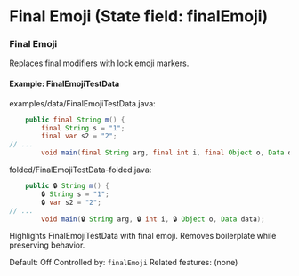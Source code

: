 # Final Emoji (State field: finalEmoji)

### Final Emoji
Replaces final modifiers with lock emoji markers.

#### Example: FinalEmojiTestData

examples/data/FinalEmojiTestData.java:
```java
    public final String m() {
        final String s = "1";
        final var s2 = "2";
// ...
        void main(final String arg, final int i, final Object o, Data data);
```

folded/FinalEmojiTestData-folded.java:
```java
    public 🔒 String m() {
        🔒 String s = "1";
        🔒 var s2 = "2";
// ...
        void main(🔒 String arg, 🔒 int i, 🔒 Object o, Data data);
```

Highlights FinalEmojiTestData with final emoji.
Removes boilerplate while preserving behavior.

Default: Off
Controlled by: `finalEmoji`
Related features: (none)
